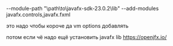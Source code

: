 --module-path "\path\to\javafx-sdk-23.0.2\lib" --add-modules javafx.controls,javafx.fxml

это надо чтобы короче да vm options добавлять

потом если чё надо ещё установить javafx lib https://openjfx.io/
